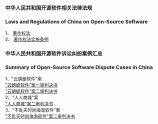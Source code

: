 ### 中华人民共和国开源软件相关法律法规
### Laws and Regulations of China on Open-Source Software
1、 [著作权法](./相关法律法规/著作权法.md)<br>
2、 [著作权法实施条例](./相关法律法规/著作权法实施条例.md)<br>
### 中华人民共和国开源软件诉讼纠纷案例汇总<br>
### Summary of Open-Source Software Dispute Cases in China<br>
1、"云蜻蜓软件"案<br>
["云蜻蜓软件"案一审判决书](./“云蜻蜓软件”案/一审判决书.md)<br>
["云蜻蜓软件"案二审判决书](./“云蜻蜓软件”案/二审判决书.md)<br>
2、"人人商城"案<br>
["人人商城"案二审判决书](./“人人商城”案/二审判决书.md)<br>
3、"不乱买时尚海淘软件"案<br>
["不乱买时尚海淘软件"案二审判决书](./“不乱买时尚海淘软件”案/二审判决书.md)<br>
